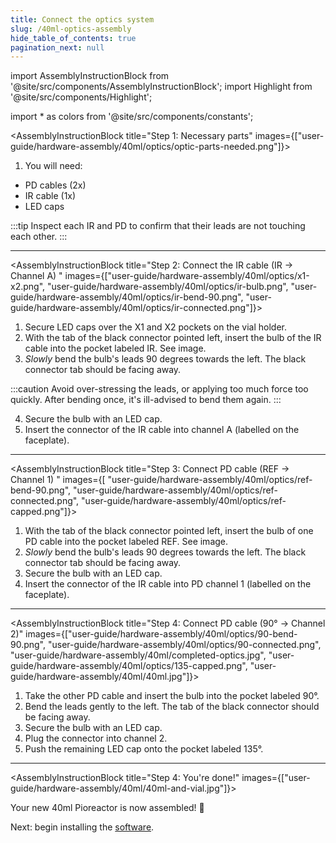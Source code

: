 ```yaml
---
title: Connect the optics system
slug: /40ml-optics-assembly
hide_table_of_contents: true
pagination_next: null
---
```


import AssemblyInstructionBlock from '@site/src/components/AssemblyInstructionBlock';
import Highlight from '@site/src/components/Highlight';

import * as colors from '@site/src/components/constants';


<AssemblyInstructionBlock title="Step 1: Necessary parts" images={["user-guide/hardware-assembly/40ml/optics/optic-parts-needed.png"]}>

1.  You will need:
* <Highlight color={colors.blue}>PD cables (2x)</Highlight>
* <Highlight color={colors.magenta}>IR cable (1x)</Highlight>
* <Highlight color={colors.orange}>LED caps</Highlight>

:::tip
Inspect each IR and PD to confirm that their leads are not touching each other.
:::


</AssemblyInstructionBlock>


-------


<AssemblyInstructionBlock title="Step 2: Connect the IR cable (IR → Channel A) " images={["user-guide/hardware-assembly/40ml/optics/x1-x2.png", "user-guide/hardware-assembly/40ml/optics/ir-bulb.png", "user-guide/hardware-assembly/40ml/optics/ir-bend-90.png", "user-guide/hardware-assembly/40ml/optics/ir-connected.png"]}>

1. Secure LED caps over the <Highlight color={colors.orange}>X1 and X2 pockets</Highlight> on the vial holder. 
2. With the tab of the black connector pointed left, insert the bulb of the IR cable into the <Highlight color={colors.magenta}>pocket labeled IR</Highlight>. See image.
3. _Slowly_ bend the bulb's leads 90 degrees towards the left. The black connector tab should be facing away. 

:::caution
Avoid over-stressing the leads, or applying too much force too quickly. After bending once, it's ill-advised to bend them again. 
:::

4. Secure the bulb with an LED cap.
5. Insert the connector of the IR cable into <Highlight color={colors.magenta}>channel A</Highlight> (labelled on the faceplate).


</AssemblyInstructionBlock>

-----


<AssemblyInstructionBlock title="Step 3: Connect PD cable (REF → Channel 1) " images={[ "user-guide/hardware-assembly/40ml/optics/ref-bend-90.png", "user-guide/hardware-assembly/40ml/optics/ref-connected.png", "user-guide/hardware-assembly/40ml/optics/ref-capped.png"]}>


1. With the tab of the black connector pointed left, insert the bulb of one PD cable into the <Highlight color={colors.red}>pocket labeled REF</Highlight>. See image.
2. _Slowly_ bend the bulb's leads 90 degrees towards the left. The black connector tab should be facing away. 
3. Secure the bulb with an LED cap.
4. Insert the connector of the IR cable into <Highlight color={colors.red}>PD channel 1</Highlight> (labelled on the faceplate).


</AssemblyInstructionBlock>

-------

<AssemblyInstructionBlock title="Step 4: Connect PD cable (90° → Channel 2)" images={["user-guide/hardware-assembly/40ml/optics/90-bend-90.png", "user-guide/hardware-assembly/40ml/optics/90-connected.png", "user-guide/hardware-assembly/40ml/completed-optics.jpg", "user-guide/hardware-assembly/40ml/optics/135-capped.png", "user-guide/hardware-assembly/40ml/40ml.jpg"]}>

1. Take the other PD cable and insert the bulb into the <Highlight color={colors.blue}>pocket labeled 90°</Highlight>. 
3. Bend the leads gently to the left. The tab of the black connector should be facing away. 
4. Secure the bulb with an LED cap. 
5. Plug the connector into <Highlight color={colors.blue}>channel 2</Highlight>. 
6. Push the remaining LED cap onto the pocket <Highlight color={colors.green}>labeled 135°</Highlight>.


</AssemblyInstructionBlock>

-------------------

<AssemblyInstructionBlock title="Step 4: You're done!" images={["user-guide/hardware-assembly/40ml/40ml-and-vial.jpg"]}>


Your new 40ml Pioreactor is now assembled! 🚀

Next: begin installing the [software](/user-guide/software-set-up).


</AssemblyInstructionBlock>